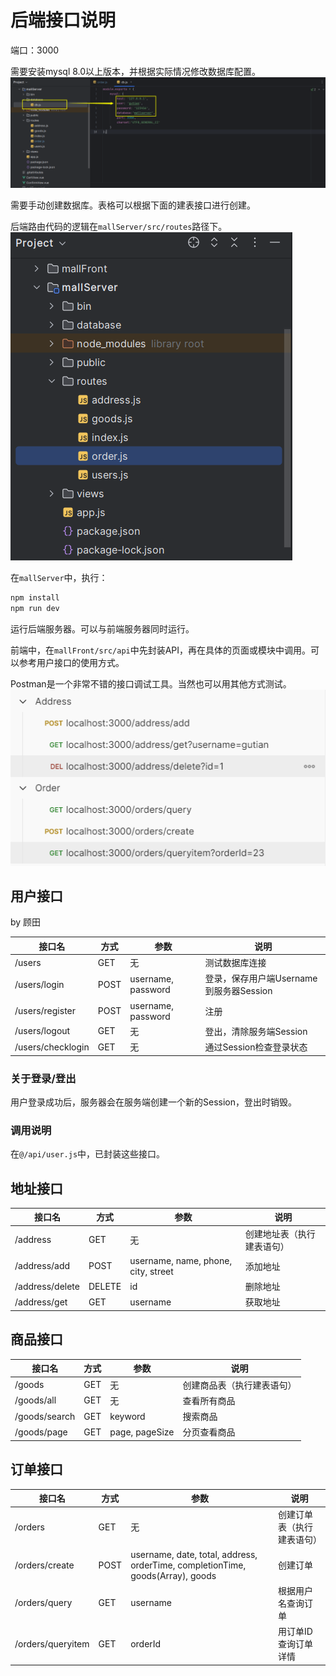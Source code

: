 # 后端接口说明

端口：3000

需要安装mysql 8.0以上版本，并根据实际情况修改数据库配置。
![img.png](img.png)

需要手动创建数据库。表格可以根据下面的建表接口进行创建。

后端路由代码的逻辑在`mallServer/src/routes`路径下。
![img_1.png](img_1.png)

在`mallServer`中，执行：
```bash 
npm install
npm run dev
```
运行后端服务器。可以与前端服务器同时运行。

前端中，在`mallFront/src/api`中先封装API，再在具体的页面或模块中调用。可以参考用户接口的使用方式。

Postman是一个非常不错的接口调试工具。当然也可以用其他方式测试。
![img_2.png](img_2.png)

## 用户接口

by 顾田

| 接口名               | 方式   | 参数                 | 说明                          |
|-------------------|------|--------------------|-----------------------------|
| /users            | GET  | 无                  | 测试数据库连接                     |
| /users/login      | POST | username, password | 登录，保存用户端Username到服务器Session |
| /users/register   | POST | username, password | 注册                          |
| /users/logout     | GET  | 无                  | 登出，清除服务端Session             |
| /users/checklogin | GET  | 无                  | 通过Session检查登录状态             |

### 关于登录/登出

用户登录成功后，服务器会在服务端创建一个新的Session，登出时销毁。


### 调用说明

在`@/api/user.js`中，已封装这些接口。

## 地址接口

| 接口名             | 方式     | 参数                                  | 说明            |
|-----------------|--------|-------------------------------------|---------------|
| /address        | GET    | 无                                   | 创建地址表（执行建表语句） |
| /address/add    | POST   | username, name, phone, city, street | 添加地址          |
| /address/delete | DELETE | id                                  | 删除地址          |
| /address/get    | GET    | username                            | 获取地址          |

## 商品接口

| 接口名           | 方式  | 参数             | 说明            |
|---------------|-----|----------------|---------------|
| /goods        | GET | 无              | 创建商品表（执行建表语句） |
| /goods/all    | GET | 无              | 查看所有商品        |
| /goods/search | GET | keyword        | 搜索商品          |
| /goods/page   | GET | page, pageSize | 分页查看商品        |

## 订单接口

| 接口名               | 方式   | 参数                                                                             | 说明            |
|-------------------|------|--------------------------------------------------------------------------------|---------------|
| /orders           | GET  | 无                                                                              | 创建订单表（执行建表语句） |
| /orders/create    | POST | username, date, total, address, orderTime, completionTime, goods(Array), goods | 创建订单          |
| /orders/query     | GET  | username                                                                       | 根据用户名查询订单     |
| /orders/queryitem | GET  | orderId                                                                        | 用订单ID查询订单详情   |         |
